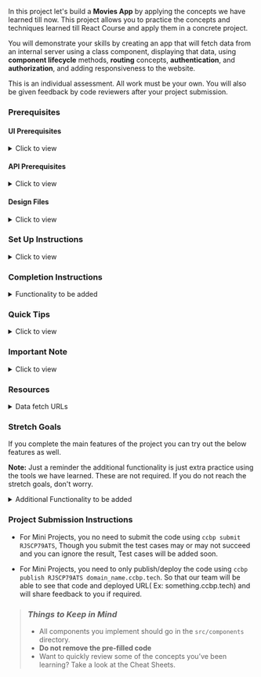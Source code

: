 In this project let's build a **Movies App** by applying the concepts we have learned till now. This project allows you to practice the concepts and techniques learned till React Course and apply them in a concrete project.

You will demonstrate your skills by creating an app that will fetch data from an internal server using a class component, displaying that data, using **component lifecycle** methods, **routing** concepts, **authentication**, and **authorization**, and adding responsiveness to the website.

This is an individual assessment. All work must be your own. You will also be given feedback by code reviewers after your project submission.

### Prerequisites

#### UI Prerequisites

<details>
<summary>Click to view</summary>

- What is Figma?
  - Figma is a vector graphics editor and prototyping tool which is primarily web-based. You can check more info on the <a href="https://www.figma.com/" target="_blank">Website</a>.
- Create a Free account in Figma
  - Kindly follow the instructions as shown in <a href="https://www.youtube.com/watch?v=hrHL2VLMl7g&t=37s" target="_blank">this</a> video to create a Free Figma account.
- How to Check CSS in Figma?
  - Kindly follow the instructions as shown in <a href="https://www.youtube.com/watch?v=B242nuM3y2s" target="_blank">this</a> video to check CSS in the Figma screen.
- Export Images in Figma screen
  - Kindly follow the instructions as shown in <a href="https://www.youtube.com/watch?v=NpzL1MONwaw" target="_blank">this</a> video to export images from the Figma screen.
  - Check <a href="https://help.trydesignlab.com/hc/en-us/articles/360011010634-How-do-I-export-images-and-PDFs-from-Sketch-or-Figma-in-my-short-course-" target="_blank">this</a> reference docs to export images in Figma screen.

</details>

#### API Prerequisites

<details>
<summary>Click to view</summary>

- What is TMDb?
  - TMDb has an open API allowing people freely access the information programmatically. TMDb offers a powerful API service that is free to use as long as you properly attribute us as the source of the data and/or images you use. You can check it out <a href="https://www.themoviedb.org/" target="_blank">here</a>.
- Create a Free account in TMDb
  - Kindly follow the instructions as shown in <a href="https://www.youtube.com/watch?v=mbImkkJFxBs" target="_blank">this</a> video to create the TMDb Account to use the APIs.
- API Key
  - After creating your free TMDb account. You can see your API Key (v3 auth) in <a href="https://www.themoviedb.org/settings/api" target="_blank">this</a>.
  - After everything is successfully done, you should have an API key similar to `521a30043599bb08p45f4d9ff35fbad8`. This will be used to make further API requests.

</details>

#### Design Files

<details>
<summary>Click to view</summary>

- You can check the **Design Files** for different devices <a href="https://www.figma.com/file/tPdVlj0p5PESmymNkHYVgk/Movies_App?node-id=0%3A1" target="_blank">here</a>.

</details>

### Set Up Instructions

<details>
<summary>Click to view</summary>

- Download dependencies by running `npm install`
- Start up the app using `npm start`
</details>

### Completion Instructions

<details>
<summary>Functionality to be added</summary>

The app must have the following functionalities

- Login Route
  - Users should be able to login to their account by entering a valid username and password.
- Users should be able to navigate to Home, popular, account routes using links in Navbar.
- When the data is being fetched then the Loading view should be displayed to the user.
- Users should be able to view the website responsively in mobile view, tablet view as well
- Home Route
  - Users should be able to see Random Originals movie title and movie poster with its details.
  - Users should be able to navigate to Home route when clicking on **MOVIES** logo.
  - Users should be able to see Originals,Trending now movies, Top Rated Collections
  - The collections should be horizontally scrollable.
  - Users should be able to see the footer as shown in figma
  - Users should be able to see Home with highlighted text in Navbar.
- Specific Movie details Route
  - When users click a movie in a particular collection, it should open a new page with respective movie details
  - Users should be able to see similar movies sections as shown in the figma screens.
- Search Functionality
  - Users should be able to search for movie titles.
  - Users should be able to browse search results using pagination buttons.
  - When the user provides the movie name which is not in the database then the No results view should be displayed.
  - When the users click a movie, it should open a new page with respective movie details
- Popular Movies Route
  - Users should be able to select and view popular movies using the Popular link in the navbar in a separate page.
  - Users can browse popular movies using pagination buttons.
  - When users click a movie, it should open a new page with respective movie details
  - Users should be able to see the footer as shown in figma
  - Users should be able to see Popular with highlighted text in Navbar
- Account Route
  - Users should be able to select and view basic account details using the Profile Icon in the navbar in a separate page.
  - Users should be able to logout from accounts page
- When the users enter invalid route in the URL then the Lost your Way Route should be displayed.

</details>

### Quick Tips

<details>
<summary>Click to view</summary>

- You can use React-slick third party library to implement carousel
  - React Slick <a href="https://react-slick.neostack.com/docs/get-started" target="_blank">Documentation</a>
  - React Slick implementation <a href="https://codesandbox.io/s/w7z4v" target="_blank">CodeSandbox</a>

</details>

### Important Note

<details>
<summary>Click to view</summary>

- Use the below prefix to access movie images or poster images from the keys - `backdrop_path` or `poster_path` in the API response

  ```js
  'https://image.tmdb.org/t/p/original/{backdrop_path}'

  ```

  ```js
  'https://image.tmdb.org/t/p/original/{poster_path}'

  ```

- Check the usage in <a href="https://developers.themoviedb.org/3/configuration/get-api-configuration" target="_blank">this</a>

</details>

### Resources

<details>
<summary>Data fetch URLs</summary>

- **Note:** Use the values in the APIs as shown below

  - Use your TMDB API Key (v3 auth) in place of API_KEY
  - Use respective movie id in place of MOVIE_ID
  - Use respective page number in place of PAGE_NUMBER
  - Use respective query in place of QUERY
  - Use the below sample code snippet to make a POST request on Login using **TMDb username** and **TMDb password**

    ```js
    const options = {
      method: 'POST',
      body: JSON.stringify(userDetails),
      headers: {
        'Content-type': 'application/json',
      },
    }
    ```

- Login

  - Get Request Token :

    ```js
    'https://api.themoviedb.org/3/authentication/token/new?api_key={API_KEY}'

    ```

    - Check the usage of <a href="https://developers.themoviedb.org/3/authentication/create-request-token" target="_blank">this</a> API

  - Login using TMDb Username and Password :

    ```js
    'https://api.themoviedb.org/3/authentication/token/validate_with_login?api_key={API_KEY}'

    ```

  - Sample request object :

    ```json
    {
      "username": "rahul",
      "password": "ccbp123",
      "request_token": "1234abcd5678"
    }
    ```

    - Check the usage of <a href="https://developers.themoviedb.org/3/authentication/validate-request-token" target="_blank">this</a> API

- Home Route:

  - Get Trending Movies :

    ```js
    'https://api.themoviedb.org/3/trending/all/week?api_key={API_KEY}'

    ```

    - Check the usage of <a href="https://developers.themoviedb.org/3/trending/get-trending" target="_blank">this</a> API

  - Get Top Rated Movies :

    ```js
    'https://api.themoviedb.org/3/movie/top_rated?api_key={API_KEY}&language=en-US'

    ```

    - Check the usage of <a href="https://developers.themoviedb.org/3/movies/get-top-rated-movies" target="_blank">this</a> API

  - Get Originals :

    ```js
    'https://api.themoviedb.org/3/discover/tv?api_key={API_KEY}'

    ```

    - Check the usage of <a href="https://developers.themoviedb.org/3/discover/tv-discover" target="_blank">this</a> API

- Specific Movie Details Route:

  - Get Movie Details :

    ```js
    'https://api.themoviedb.org/3/movie/{MOVIE_ID}?api_key={API_KEY}&language=en-US'

    ```

    - Check the usage of <a href="https://developers.themoviedb.org/3/movies/get-movie-details" target="_blank">this</a> API

  - Get Similar Movies :

    ```js
    'https://api.themoviedb.org/3/movie/{MOVIE_ID}/similar?api_key={API_KEY}&language=en-US&page={PAGE_NUMBER}'

    ```

    - Check the usage of <a href="https://developers.themoviedb.org/3/movies/get-similar-movies" target="_blank">this</a> API

- Search Movies:

  ```js
  'https://api.themoviedb.org/3/search/movie?api_key={API_KEY}&language=en-US&query={QUERY}&page={PAGE_NUMBER}'

  ```

  - Check the usage of <a href="https://developers.themoviedb.org/3/search/search-movies" target="_blank">this</a> API

- Popular Movies Route:

  - Get Popular Movies :

    ```js
    'https://api.themoviedb.org/3/movie/popular?api_key={API_KEY}&language=en-US&page={PAGE_NUMBER}'

    ```

    - Check the usage of <a href="https://developers.themoviedb.org/3/movies/get-popular-movies" target="_blank">this</a> API

</details>

### Stretch Goals

If you complete the main features of the project you can try out the below features as well.

**Note:** Just a reminder the additional functionality is just extra practice using the tools we have learned. These are not required. If you do not reach the stretch goals, don't worry.

<details>
<summary>Additional Functionality to be added</summary>

- TV Shows Route
  - Users should be able to select and view TV shows using the TV Shows link in the navbar in a separate page.
  - TV Shows should have genre filter
  - Users can browse TV shows using pagination buttons.
  - Users should be able to search for TV Shows as well.
- Multiple Profiles Functionality:
  - User should be able to add multiple profiles
  - User should be able to manage profile functionality
- Animation Functionality:
  - When a user hover particular movie then it should show about more details of a title with scaled animation.

</details>

### Project Submission Instructions

- For Mini Projects, you no need to submit the code using `ccbp submit RJSCP79ATS`, Though you submit the test cases may or may not succeed and you can ignore the result, Test cases will be added soon.

- For Mini Projects, you need to only publish/deploy the code using `ccbp publish RJSCP79ATS domain_name.ccbp.tech`. So that our team will be able to see that code and deployed URL( Ex: something.ccbp.tech) and will share feedback to you if required.

> ### _Things to Keep in Mind_
>
> - All components you implement should go in the `src/components` directory.
> - **Do not remove the pre-filled code**
> - Want to quickly review some of the concepts you’ve been learning? Take a look at the Cheat Sheets.
